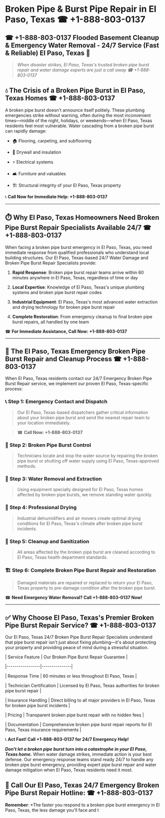 # Broken Pipe & Burst Pipe Repair in El Paso, Texas ☎ +1-888-803-0137  
## ☎ +1-888-803-0137 Flooded Basement Cleanup & Emergency Water Removal - 24/7 Service (Fast & Reliable) El Paso, Texas 🚨  

> *When disaster strikes, El Paso, Texas's trusted broken pipe burst repair and water damage experts are just a call away ☎ +1-888-803-0137*  

## 💧 The Crisis of a Broken Pipe Burst in El Paso, Texas Homes ☎ +1-888-803-0137  

A broken pipe burst doesn't announce itself politely. These plumbing emergencies strike without warning, often during the most inconvenient times—middle of the night, holidays, or weekends—when El Paso, Texas residents feel most vulnerable. Water cascading from a broken pipe burst can rapidly damage:  

* 🏠 Flooring, carpeting, and subflooring  
* 🧱 Drywall and insulation  
* ⚡ Electrical systems  
* 🛋️ Furniture and valuables  
* 🏗️ Structural integrity of your El Paso, Texas property  

📞 **Call Now for Immediate Help: +1-888-803-0137**  

---  

## ⏱️ Why El Paso, Texas Homeowners Need Broken Pipe Burst Repair Specialists Available 24/7 ☎ +1-888-803-0137  

When facing a broken pipe burst emergency in El Paso, Texas, you need immediate response from qualified professionals who understand local building structures. Our El Paso, Texas-based 24/7 Water Damage and Broken Pipe Burst Repair Specialists provide:  

1. **Rapid Response**: Broken pipe burst repair teams arrive within 60 minutes anywhere in El Paso, Texas, regardless of time or day  
2. **Local Expertise**: Knowledge of El Paso, Texas's unique plumbing systems and broken pipe burst repair codes  
3. **Industrial Equipment**: El Paso, Texas's most advanced water extraction and drying technology for broken pipe burst repair  
4. **Complete Restoration**: From emergency cleanup to final broken pipe burst repairs, all handled by one team  

☎ **For Immediate Assistance, Call Now: +1-888-803-0137**  

---  

## 🔧 The El Paso, Texas Emergency Broken Pipe Burst Repair and Cleanup Process ☎ +1-888-803-0137  

When El Paso, Texas residents contact our 24/7 Emergency Broken Pipe Burst Repair service, we implement our proven El Paso, Texas-specific process:  

### 📞 Step 1: Emergency Contact and Dispatch  
> Our El Paso, Texas-based dispatchers gather critical information about your broken pipe burst and send the nearest repair team to your location immediately.  
> ☎ **Call Now: +1-888-803-0137**  

### 🚿 Step 2: Broken Pipe Burst Control  
> Technicians locate and stop the water source by repairing the broken pipe burst or shutting off water supply using El Paso, Texas-approved methods.  

### 🌊 Step 3: Water Removal and Extraction  
> Using equipment specially designed for El Paso, Texas homes affected by broken pipe bursts, we remove standing water quickly.  

### 💨 Step 4: Professional Drying  
> Industrial dehumidifiers and air movers create optimal drying conditions for El Paso, Texas's climate after broken pipe burst incidents.  

### 🧼 Step 5: Cleanup and Sanitization  
> All areas affected by the broken pipe burst are cleaned according to El Paso, Texas health department standards.  

### 🏗️ Step 6: Complete Broken Pipe Burst Repair and Restoration  
> Damaged materials are repaired or replaced to return your El Paso, Texas property to pre-damage condition after the broken pipe burst.  

☎ **Need Emergency Water Removal? Call +1-888-803-0137 Now!**  

---  

## ✅ Why Choose El Paso, Texas's Premier Broken Pipe Burst Repair Service? ☎ +1-888-803-0137  

Our El Paso, Texas 24/7 Broken Pipe Burst Repair Specialists understand that pipe burst repair isn't just about fixing plumbing—it's about protecting your property and providing peace of mind during a stressful situation.  

| Service Feature | Our Broken Pipe Burst Repair Guarantee |  
|-----------------|---------------|  
| Response Time | 60 minutes or less throughout El Paso, Texas |  
| Technician Certification | Licensed by El Paso, Texas authorities for broken pipe burst repair |  
| Insurance Handling | Direct billing to all major providers in El Paso, Texas for broken pipe burst incidents |  
| Pricing | Transparent broken pipe burst repair with no hidden fees |  
| Documentation | Comprehensive broken pipe burst repair reports for El Paso, Texas insurance requirements |  

📞 **Act Fast! Call +1-888-803-0137 for 24/7 Emergency Help!**  

***Don't let a broken pipe burst turn into a catastrophe in your El Paso, Texas home.*** When water damage strikes, immediate action is your best defense. Our emergency response teams stand ready 24/7 to handle any broken pipe burst emergency, providing expert pipe burst repair and water damage mitigation when El Paso, Texas residents need it most.  

## 📱 Call Our El Paso, Texas 24/7 Emergency Broken Pipe Burst Repair Hotline: ☎ +1-888-803-0137  

**Remember**: *The faster you respond to a broken pipe burst emergency in El Paso, Texas, the less damage you'll face and t
